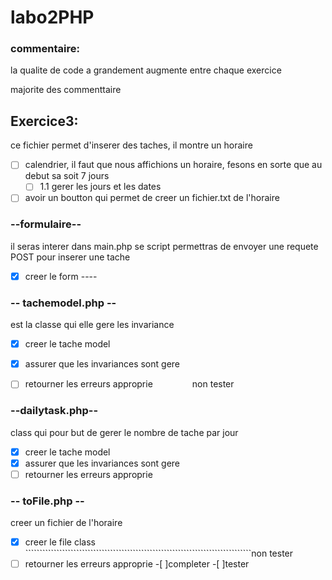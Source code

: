 # labo2PHP
### commentaire:
la qualite de code a grandement augmente entre chaque exercice

majorite des commenttaire 

## Exercice3:
ce fichier permet d'inserer des taches, il montre un horaire
- [ ] calendrier, il faut que nous affichions un horaire, fesons en sorte que au debut sa soit 7 jours
   - [ ] 1.1 gerer les jours et les dates                                                                       
- [ ] avoir un boutton qui permet de creer un fichier.txt de l'horaire                                      

### --formulaire--
il seras interer dans main.php se script permettras de envoyer une requete POST pour inserer une tache 
- [x] creer le form ----                                                                                    

### -- tachemodel.php -- 
est la classe qui elle gere les invariance                                                            
- [x] creer le tache model                                                                                      
- [x] assurer que les invariances sont gere                                                                      
- [ ] retourner les erreurs approprie           &nbsp; &nbsp; &nbsp;&nbsp;&nbsp;&nbsp;&nbsp;&nbsp;&nbsp;&nbsp;&nbsp;&nbsp;&nbsp;non tester 


### --dailytask.php--
class qui pour but de gerer le nombre de tache par jour                                                  
- [x] creer le tache model                                                                                       
- [x] assurer que les invariances sont gere                                                                      
- [ ] retourner les erreurs approprie                                                                       

### -- toFile.php --
creer un fichier de l'horaire                                                                             
- [x] creer le file class      ````````````````````````````````````````````````````````````````````````````````non tester
- [ ] retourner les erreurs approprie                                                                       -[ ]completer   -[ ]tester 
